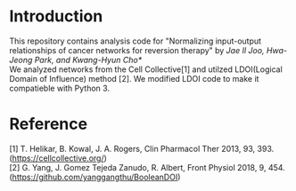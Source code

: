 # Introduction
This repository contains analysis code for "Normalizing input-output relationships of cancer networks for reversion therapy" by _Jae Il Joo, Hwa-Jeong Park, and Kwang-Hyun Cho\*_   
We analyzed networks from the Cell Collective[1] and utilzed LDOI(Logical Domain of Influence) method [2]. We modified LDOI code to make it compatieble with Python 3.   


# Reference
[1] T. Helikar, B. Kowal, J. A. Rogers, Clin Pharmacol Ther 2013, 93, 393. (https://cellcollective.org/)  
[2] G. Yang, J. Gomez Tejeda Zanudo, R. Albert, Front Physiol 2018, 9, 454. (https://github.com/yanggangthu/BooleanDOI)  
